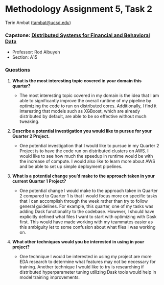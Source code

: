 # Methodology Assignment 5, Task 2

Terin Ambat (tambat@ucsd.edu)

### Capstone: [Distributed Systems for Financial and Behavioral Data](https://rodalbuyeh.github.io/capstone-distributed-domain/)
* Professor: Rod Albuyeh
* Section: A15

### Questions
1. **What is the most interesting topic covered in your domain this quarter?**
    - The most interesting topic covered in my domain is the idea that I am able to significantly improve the overall runtime of my pipeline by optimizing the code to run on distributed cores. Additionally, I find it interesting that models such as XGBoost, which are already distributed by default, are able to be so effective without much tweaking.

2. **Describe a potential investigation you would like to pursue for your Quarter 2 Project.**
    - One potential investigation that I would like to pursue in my Quarter 2 Project is to have the code run on distributed clusters on AWS. I would like to see how much the speedup in runtime would be with the increase of compute. I would also like to learn more about AWS and be able to set up simple deployment pipelines.

3. **What is a potential change you’d make to the approach taken in your current Quarter 1 Project?**
    - One potential change I would make to the approach taken in Quarter 2 compared to Quarter 1 is that I would focus more on specific tasks that I can accomplish through the week rather than try to follow general guidelines. For example, this quarter, one of my tasks was adding Dask functionality to the codebase. However, I should have explicitly defined what files I want to start with optimizing with Dask first. This would have made working with my teammates easier as this ambiguity let to some confusion about what files I was working on.

4. **What other techniques would you be interested in using in your project?**
    - One technique I would be interested in using my project are more EDA research to determine what features may not be necessary for training. Another technique I would like to try is researching if distributed hyperparameter tuning utilizing Dask tools would help in model training improvements.


